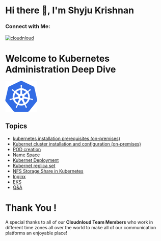 # Hi there 👋, I'm Shyju Krishnan 

<h3 align="left">Connect with Me:</h3>
<a href="https://linkedin.com/in/Shyjustack" target="blank"><img align="center" src="https://raw.githubusercontent.com/rahuldkjain/github-profile-readme-generator/master/src/images/icons/Social/linked-in-alt.svg" alt="cloudnloud" height="30" width="40" /></a>

# Welcome to Kubernetes Administration Deep Dive 

<img src="https://github.com/kubernetes/kubernetes/raw/master/logo/logo.png" width="100">


## Topics 

* [kubernetes installation prerequisites (on-premises)](https://github.com/cloudnloud/Kubernet-Deep-Dive/blob/main/Prerequisites.MD)
* [Kubernet cluster installation and configuration (on-premises)](https://github.com/cloudnloud/Kubernet-Deep-Dive/blob/main/Installation.md)
* [POD creation](https://github.com/cloudnloud/Kubernet-Deep-Dive/blob/main/POD.md)
* [Name Space](https://github.com/cloudnloud/Kubernet-Deep-Dive/blob/main/POD.md)
* [Kubernet Deployment](https://github.com/cloudnloud/Kubernet-Deep-Dive/blob/main/Deployment.md)
* [Kubernet replica set](https://github.com/cloudnloud/Kubernet-Deep-Dive/blob/main/Replicaset.md)
* [NFS Storage Share in  Kubernetes](https://github.com/cloudnloud/Kubernet-Deep-Dive/blob/main/Session-01/NFS.md)
* [Inginx ](https://github.com/cloudnloud/Kubernet-Deep-Dive/blob/main/Ingress/README.md)
* [EKS ](https://github.com/cloudnloud/Kubernet-Deep-Dive/tree/main/EKS)
* [Q&A](https://github.com/cloudnloud/Kubernet-Deep-Dive/blob/main/Q%26A.md)





# Thank You !

A special thanks to all of our **Cloudnloud Team Members** who work in different time zones all over the world to make all of our communication platforms an enjoyable place!





